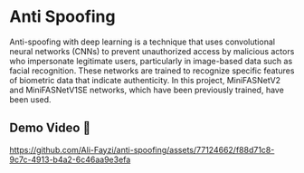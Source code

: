 # Anti Spoofing
Anti-spoofing with deep learning is a technique that uses convolutional neural networks (CNNs) to prevent unauthorized access by malicious actors who impersonate legitimate users, particularly in image-based data such as facial recognition. These networks are trained to recognize specific features of biometric data that indicate authenticity.
In this project, MiniFASNetV2 and MiniFASNetV1SE networks, which have been previously trained, have been used.


## Demo Video 🎉
https://github.com/Ali-Fayzi/anti-spoofing/assets/77124662/f88d71c8-9c7c-4913-b4a2-6c46aa9e3efa
